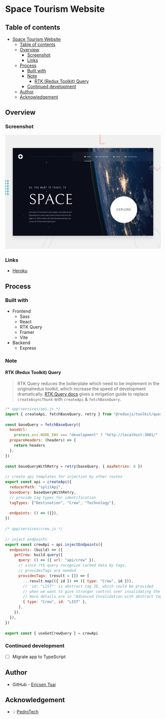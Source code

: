 # Space Tourism Website

## Table of contents

- [Space Tourism Website](#space-tourism-website)
  - [Table of contents](#table-of-contents)
  - [Overview](#overview)
    - [Screenshot](#screenshot)
    - [Links](#links)
  - [Process](#process)
    - [Built with](#built-with)
    - [Note](#note)
      - [RTK (Redux Toolkit) Query](#rtk-redux-toolkit-query)
    - [Continued development](#continued-development)
  - [Author](#author)
  - [Acknowledgement](#acknowledgement)

## Overview

### Screenshot

![Preview](./design/preview.jpg)

### Links

- [Heroku](https://space-tourism-ericsen-tsai.herokuapp.com)

## Process

### Built with

- Frontend
  - Sass
  - React
  - RTK Query
  - Framer
  - Vite
- Backend
  - Express

### Note

#### RTK (Redux Toolkit) Query

> RTK Query reduces the bolierplate which need to be implement in the originalredux toolkit, which increase the speed of development dramatically.
> [RTK Query docs](https://redux-toolkit.js.org/rtk-query/usage/migrating-to-rtk-query) gives a mrigation guide to replace `createAsyncThunk` with `createApi` & `fetchBaseQuery`.

```js
/* app/services/api.js */
import { createApi, fetchBaseQuery, retry } from "@reduxjs/toolkit/query/react"

const baseQuery = fetchBaseQuery({
  baseUrl:
    process.env.NODE_ENV === "development" ? "http://localhost:3001/" : "/",
  prepareHeaders: (headers) => {
    return headers
  },
})

const baseQueryWithRetry = retry(baseQuery, { maxRetries: 6 })

// create api templates for injection by other routes
export const api = createApi({
  reducerPath: "splitApi",
  baseQuery: baseQueryWithRetry,
  // provide tag types for identification
  tagTypes: ["Destination", "Crew", "Technology"],

  endpoints: () => ({}),
})

/* app/services/crew.js */

// inject endpoints
export const crewApi = api.injectEndpoints({
  endpoints: (build) => ({
    getCrew: build.query({
      query: () => ({ url: "api/crew" }),
      // since rtk query recognize cached data by tags, 
      // providesTags are needed
      providesTags: (result = []) => [
        ...result.map(({ id }) => ({ type: "Crew", id })),
        // 'id: "LIST"' is abstract tag ID, which could be provided
        // when we want to give stronger control over invalidating the appropriate data
        // more details are in "Advanced Invalidation with abstract tag IDs" in rtk query docs
        { type: "Crew", id: "LIST" },
      ],
    }),
  }),
})

export const { useGetCrewQuery } = crewApi

```

### Continued development

- [ ] Migrate app to TypeScript

## Author

- GitHub - [Ericsen Tsai](https://github.com/ericsen-tsai)

## Acknowledgement

- 💡 [PedroTech](https://www.youtube.com/c/PedroTechnologies)
